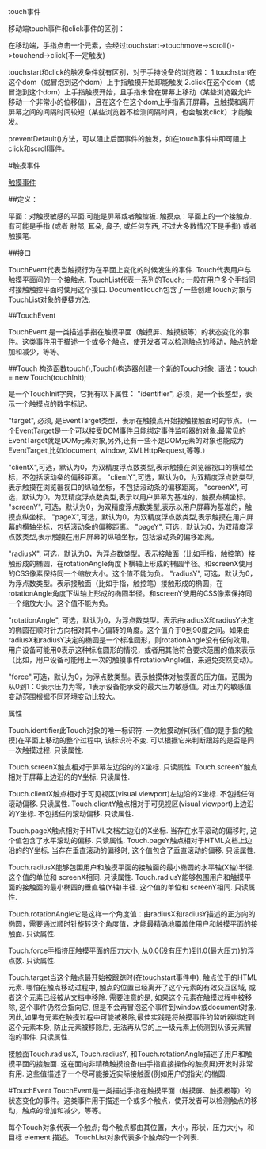 touch事件

移动端touch事件和click事件的区别：

在移动端，手指点击一个元素，会经过touchstart->touchmove->scroll()->touchend->click(不一定触发)

touchstart和click的触发条件就有区别，对于手持设备的浏览器：
1.touchstart在这个dom（或冒泡到这个dom）上手指触摸开始即能触发
2.click在这个dom（或冒泡到这个dom）上手指触摸开始，且手指未曾在屏幕上移动（某些浏览器允许移动一个非常小的位移值），且在这个在这个dom上手指离开屏幕，且触摸和离开屏幕之间的间隔时间较短（某些浏览器不检测间隔时间，也会触发click）才能触发。

preventDefault()方法，可以阻止后面事件的触发，如在touch事件中即可阻止click和scroll事件。

#触摸事件

[触摸事件](https://developer.mozilla.org/zh-CN/docs/Web/API/Touch_events)

##定义：

平面：对触摸敏感的平面.可能是屏幕或者触控板.
触摸点：平面上的一个接触点. 有可能是手指 (或者 肘部, 耳朵, 鼻子, 或任何东西, 不过大多数情况下是手指) 或者触摸笔.

##接口

TouchEvent代表当触摸行为在平面上变化的时候发生的事件.
Touch代表用户与触摸平面间的一个接触点.
TouchList代表一系列的Touch; 一般在用户多个手指同时接触触控平面时使用这个接口.
DocumentTouch包含了一些创建Touch对象与TouchList对象的便捷方法.


##TouchEvent

TouchEvent 是一类描述手指在触摸平面（触摸屏、触摸板等）的状态变化的事件。这类事件用于描述一个或多个触点，使开发者可以检测触点的移动，触点的增加和减少，等等。

##Touch
构造函数touch(),Touch()构造器创建一个新的Touch对象.
语法：touch = new Touch(touchInit);

是一个TouchInit字典，它拥有以下属性：
"identifier", 必须，是一个长整型，表示一个触摸点的数字标记。

"target", 必须, 是EventTarget类型，表示在触摸点开始接触接触面时的节点。（一个EventTarget是一个可以接受DOM事件且能绑定事件监听器的对象.最常见的EventTarget就是DOM元素对象,另外,还有一些不是DOM元素的对象也能成为EventTarget,比如document, window, XMLHttpRequest,等等.）

"clientX",可选，默认为0，为双精度浮点数类型,表示触摸在浏览器视口的横轴坐标，不包括滚动条的偏移距离。 
"clientY",可选，默认为0，为双精度浮点数类型,表示触摸在浏览器视口的纵轴坐标，不包括滚动条的偏移距离。 
"screenX", 可选，默认为0，为双精度浮点数类型,表示以用户屏幕为基准的，触摸点横坐标。
"screenY", 可选，默认为0，为双精度浮点数类型,表示以用户屏幕为基准的，触摸点纵坐标。
"pageX",可选，默认为0，为双精度浮点数类型,表示触摸在用户屏幕的横轴坐标，包括滚动条的偏移距离。 
"pageY", 可选，默认为0，为双精度浮点数类型,表示触摸在用户屏幕的纵轴坐标，包括滚动条的偏移距离。

"radiusX", 可选，默认为0，为浮点数类型。表示接触面（比如手指，触控笔）接触形成的椭圆，在rotationAngle角度下横轴上形成的椭圆半径。和screenX使用的CSS像素保持同一个缩放大小。这个值不能为负。
"radiusY", 可选，默认为0，为浮点数类型。表示接触面（比如手指，触控笔）接触形成的椭圆，在rotationAngle角度下纵轴上形成的椭圆半径。和screenY使用的CSS像素保持同一个缩放大小。这个值不能为负。

"rotationAngle", 可选，默认为0，为浮点数类型。表示由radiusX和radiusY决定的椭圆在顺时针方向相对其中心偏转的角度。这个值介于0到90度之间。如果由radiusX和radiusY决定的椭圆是一个标准圆形，则rotationAngle没有任何效用。用户设备可能用0表示这种标准圆形的情况，或者用其他符合要求范围的值来表示（比如，用户设备可能用上一次的触摸事件rotationAngle值，来避免突然变动）。

​"force",可选，默认为0，为浮点数类型。表示触摸体对触摸面的压力值。范围为从0到1：0表示压力为零，1表示设备能承受的最大压力敏感值。对压力的敏感值变动范围根据不同环境变动比较大。



属性

Touch.identifier此Touch对象的唯一标识符. 一次触摸动作(我们值的是手指的触摸)在平面上移动的整个过程中, 该标识符不变. 可以根据它来判断跟踪的是否是同一次触摸过程. 只读属性.

Touch.screenX触点相对于屏幕左边沿的的X坐标. 只读属性.
Touch.screenY触点相对于屏幕上边沿的的Y坐标. 只读属性.

Touch.clientX触点相对于可见视区(visual viewport)左边沿的X坐标. 不包括任何滚动偏移. 只读属性.
Touch.clientY触点相对于可见视区(visual viewport)上边沿的Y坐标. 不包括任何滚动偏移. 只读属性.

Touch.pageX触点相对于HTML文档左边沿的X坐标. 当存在水平滚动的偏移时, 这个值包含了水平滚动的偏移. 只读属性.
Touch.pageY触点相对于HTML文档上边沿的的Y坐标. 当存在垂直滚动的偏移时, 这个值包含了垂直滚动的偏移. 只读属性.

Touch.radiusX能够包围用户和触摸平面的接触面的最小椭圆的水平轴(X轴)半径. 这个值的单位和 screenX相同. 只读属性.
Touch.radiusY能够包围用户和触摸平面的接触面的最小椭圆的垂直轴(Y轴)半径. 这个值的单位和 screenY相同. 只读属性.

Touch.rotationAngle它是这样一个角度值：由radiusX和radiusY描述的正方向的椭圆，需要通过顺时针旋转这个角度值，才能最精确地覆盖住用户和触摸平面的接触面. 只读属性.

Touch.force手指挤压触摸平面的压力大小, 从0.0(没有压力)到1.0(最大压力)的浮点数. 只读属性.

Touch.target当这个触点最开始被跟踪时(在touchstart事件中), 触点位于的HTML元素. 哪怕在触点移动过程中, 触点的位置已经离开了这个元素的有效交互区域, 或者这个元素已经被从文档中移除. 需要注意的是, 如果这个元素在触摸过程中被移除, 这个事件仍然会指向它, 但是不会再冒泡这个事件到window或document对象.因此,如果有元素在触摸过程中可能被移除,最佳实践是将触摸事件的监听器绑定到这个元素本身, 防止元素被移除后, 无法再从它的上一级元素上侦测到从该元素冒泡的事件. 只读属性.

接触面Touch.radiusX, Touch.radiusY, 和Touch.rotationAngle描述了用户和触摸平面的接触面. 这在面向非精确触摸设备(由手指直接操作的触摸屏)开发时非常有用. 这些值描述了一个尽可能接近实际接触面(例如用户的指尖)的椭圆.

#TouchEvent
TouchEvent是一类描述手指在触摸平面（触摸屏、触摸板等）的状态变化的事件。这类事件用于描述一个或多个触点，使开发者可以检测触点的移动，触点的增加和减少，等等。

每个Touch对象代表一个触点; 每个触点都由其位置，大小，形状，压力大小，和目标 element 描述。 TouchList对象代表多个触点的一个列表.









